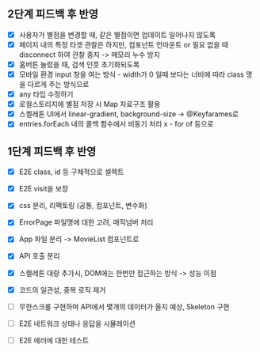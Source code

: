 ## 2단계 피드백 후 반영

- [x] 사용자가 별점을 변경할 때, 같은 별점이면 업데이트 일어나지 않도록
- [x] 페이지 내의 특정 타겟 관찰은 하지만, 컴포넌트 언마운트 or 필요 없을 때 disconnect 하여 관찰 중지 -> 메모리 누수 방지
- [x] 홈버튼 눌렀을 때, 검색 인풋 초기화되도록
- [x] 모바일 환경 input 창을 여는 방식 - width가 0 일때 보다는 너비에 따라 class 명을 다르게 주는 방식으로
- [x] any 타입 수정하기
- [x] 로컬스토리지에 별점 저장 시 Map 자료구조 활용
- [x] 스켈레톤 UI에서 linear-gradient, background-size -> @Keyfarames로
- [x] entries.forEach 내의 콜백 함수에서 비동기 처리 x - for of 등으로

## 1단계 피드백 후 반영

- [x] E2E class, id 등 구체적으로 셀렉트
- [x] E2E visit을 보장

- [x] css 분리, 리팩토링 (공통, 컴포넌트, 변수화)
- [x] ErrorPage 파일명에 대한 고려, 매직넘버 처리
- [x] App 파일 분리 -> MovieList 컴포넌트로
- [x] API 호출 분리
- [x] 스켈레톤 대량 추가시, DOM에는 한번만 접근하는 방식 -> 성능 이점
- [x] 코드의 일관성, 중복 로직 제거

- [ ] 무한스크롤 구현하며 API에서 몇개의 데이터가 올지 예상, Skeleton 구현
- [ ] E2E 네트워크 상태나 응답을 시뮬레이션
- [ ] E2E 에러에 대한 테스트
